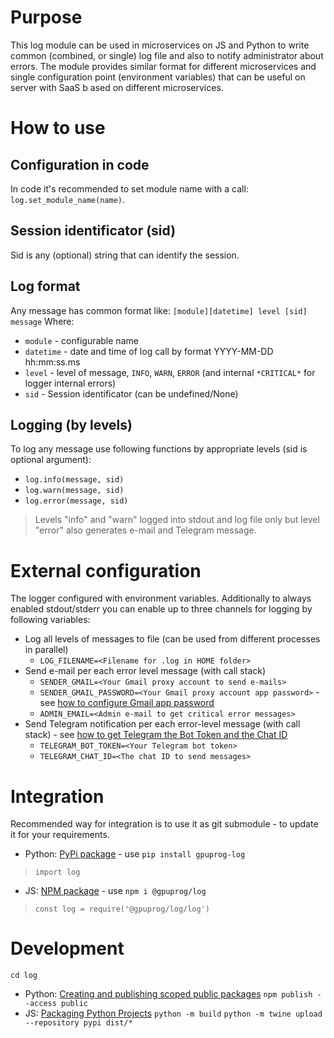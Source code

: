 # Purpose
This log module can be used in microservices on JS and Python to write common (combined, or single) log file and also to notify administrator about errors.
The module provides similar format for different microservices and single configuration point (environment variables) that can be useful on server with SaaS b ased on different microservices.

# How to use
## Configuration in code
In code it's recommended to set module name with a call: `log.set_module_name(name)`.

## Session identificator (sid)
Sid is any (optional) string that can identify the session.

## Log format
Any message has common format like:
`[module][datetime] level [sid] message`
Where:
- `module` - configurable name
- `datetime` - date and time of log call by format YYYY-MM-DD hh:mm:ss.ms
- `level` - level of message, `INFO`, `WARN`, `ERROR` (and internal `*CRITICAL*` for logger internal errors)
- `sid` - Session identificator (can be undefined/None)

## Logging (by levels)
To log any message use following functions by appropriate levels (sid is optional argument):
- `log.info(message, sid)`
- `log.warn(message, sid)`
- `log.error(message, sid)`
> Levels "info" and "warn" logged into stdout and log file only but level "error" also generates e-mail and Telegram message.

# External configuration
The logger configured with environment variables. Additionally to always enabled stdout/stderr you can enable up to three channels for logging by following variables:
- Log all levels of messages to file (can be used from different processes in parallel)
    - `LOG_FILENAME=<Filename for .log in HOME folder>`
- Send e-mail per each error level message (with call stack)
    - `SENDER_GMAIL=<Your Gmail proxy account to send e-mails>`
    - `SENDER_GMAIL_PASSWORD=<Your Gmail proxy account app password>` - see [how to configure Gmail app password](https://support.google.com/mail/answer/185833?hl=en#:~:text=Under%20%22Signing%20in%20to%20Google,Select%20Generate.)
    - `ADMIN_EMAIL=<Admin e-mail to get critical error messages>`
- Send Telegram notification per each error-level message (with call stack) - see [how to get Telegram the Bot Token and the Chat ID](https://docs.influxdata.com/kapacitor/v1/reference/event_handlers/telegram/#telegram-setup)
    - `TELEGRAM_BOT_TOKEN=<Your Telegram bot token>`
    - `TELEGRAM_CHAT_ID=<The chat ID to send messages>`

# Integration
Recommended way for integration is to use it as git submodule - to update it for your requirements.
- Python: [PyPi package](https://pypi.org/project/gpuprog-log/) - use `pip install gpuprog-log`
> `import log`
- JS: [NPM package](https://www.npmjs.com/package/@gpuprog/log) - use `npm i @gpuprog/log`
> `const log = require('@gpuprog/log/log')`

# Development
`cd log`
- Python: [Creating and publishing scoped public packages](https://docs.npmjs.com/creating-and-publishing-scoped-public-packages)
`npm publish --access public`
- JS: [Packaging Python Projects](https://packaging.python.org/en/latest/tutorials/packaging-projects/)
`python -m build`
`python -m twine upload --repository pypi dist/*`
